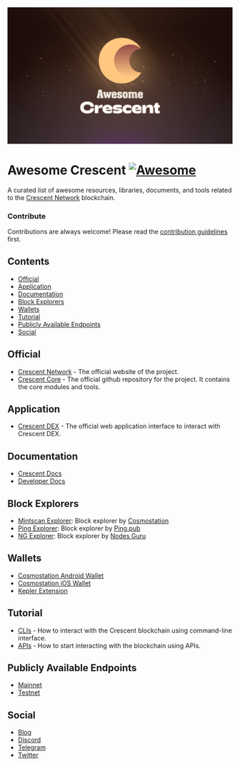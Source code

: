<div align="center">
	<img src="./banner.png" />
</div>

# Awesome Crescent [![Awesome](https://cdn.rawgit.com/sindresorhus/awesome/d7305f38d29fed78fa85652e3a63e154dd8e8829/media/badge.svg)](https://github.com/sindresorhus/awesome)

A curated list of awesome resources, libraries, documents, and tools related to the <a href='https://crescent.network'>Crescent Network</a> blockchain.

 
### Contribute

Contributions are always welcome! Please read the [contribution guidelines](https://github.com/crescent-network/awesome-crescent/blob/master/CONTRIBUTING.md) first.

## Contents

* [Official](#Official)
* [Application](#Application)
* [Documentation](#Documentation)
* [Block Explorers](#Block-Explorers)
* [Wallets](#Wallets)
* [Tutorial](#Tutorial)
* [Publicly Available Endpoints](#Publicly-Available-Endpoints)
* [Social](#Social)

## Official

* [Crescent Network](https://crescent.network) - The official website of the project.
* [Crescent Core](https://github.com/crescent-network/crescent) - The official github repository for the project. It contains the core modules and tools.

## Application

* [Crescent DEX](https://app.crescent.network/) - The official web application interface to interact with Crescent DEX.

## Documentation

* [Crescent Docs](https://docs.crescent.network/introduction/what-is-crescent)
* [Developer Docs](https://github.com/crescent-network/crescent/tree/main/docs)

## Block Explorers

* [Mintscan Explorer](https://www.mintscan.io/crescent): Block explorer by [Cosmostation](https://cosmostation.io/)
* [Ping Explorer](https://ping.pub/crescent): Block explorer by [Ping.pub](https://ping.pub/)
* [NG Explorer](https://crescent.explorers.guru/): Block explorer by [Nodes Guru](https://nodes.guru/)

## Wallets

* [Cosmostation Android Wallet](https://play.google.com/store/apps/details?id=wannabit.io.cosmostaion)
* [Cosmostation iOS Wallet](https://apps.apple.com/kr/app/cosmostation/id1459830339)
* [Kepler Extension](https://chrome.google.com/webstore/detail/keplr/dmkamcknogkgcdfhhbddcghachkejeap)

## Tutorial

* [CLIs](https://github.com/crescent-network/crescent/tree/main/docs/cli) - How to interact with the Crescent blockchain using command-line interface.
* [APIs](https://github.com/crescent-network/crescent/tree/main/docs/api) - How to start interacting with the blockchain using APIs.

## Publicly Available Endpoints

- [Mainnet](https://docs.crescent.network/other-information/network-configurations#crescent-1-mainnet)
- [Testnet](https://docs.crescent.network/other-information/network-configurations#mooncat-public-testnet)

## Social

* [Blog](https://crescentnetwork.medium.com)
* [Discord](https://discord.com/invite/ZUfrDnSX8G)
* [Telegram](https://t.me/crescentnetwork)
* [Twitter](https://twitter.com/CrescentHub)

